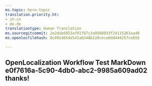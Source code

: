 ```yaml
---
ms.topic: hero-topic
translation.priority.ht:
- zh-cn
- de-de
translationtype: Human Translation
ms.sourcegitcommit: 2e2dab6853af91f67c3a9560933f24115263aa48
ms.openlocfilehash: 0c0914654e541ab348b128cece0dd444257ce856

---
```

## OpenLocalization Workflow Test MarkDown e0f7616a-5c90-4db0-abc2-9985a609ad02 thanks!



<!--HONumber=Jul16_HO3-->


